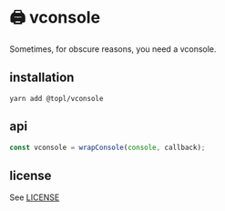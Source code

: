 # 🖨️ vconsole

Sometimes, for obscure reasons, you need a vconsole.

## installation

```
yarn add @topl/vconsole
```

## api

```javascript
const vconsole = wrapConsole(console, callback);
```

## license

See [LICENSE](LICENSE)
